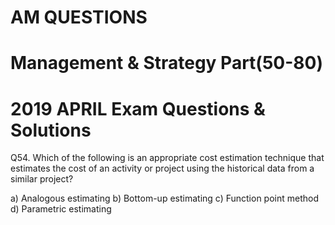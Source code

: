 
# AM QUESTIONS
# Management & Strategy Part(50-80)
# 2019 APRIL Exam Questions & Solutions 


Q54. Which of the following is an appropriate cost estimation technique that estimates the cost 
of an activity or project using the historical data from a similar project? 

a) Analogous estimating 
b) Bottom-up estimating 
c) Function point method 
d) Parametric estimating
